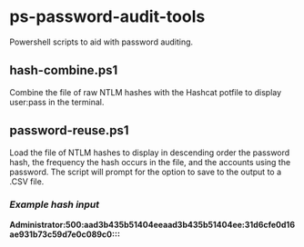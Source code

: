 # ps-password-audit-tools
Powershell scripts to aid with password auditing.

## hash-combine.ps1
Combine the file of raw NTLM hashes with the Hashcat potfile to display user:pass in the terminal.

## password-reuse.ps1
Load the file of NTLM hashes to display in descending order the password hash, the frequency the hash occurs in the file, and the accounts using the password. The script will prompt for the option to save to the output to a .CSV file.

### ***Example hash input***
**Administrator:500:aad3b435b51404eeaad3b435b51404ee:31d6cfe0d16ae931b73c59d7e0c089c0:::**
